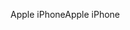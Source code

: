 <span data-ttu-id="a0fdb-101">Apple iPhone</span><span class="sxs-lookup"><span data-stu-id="a0fdb-101">Apple iPhone</span></span>